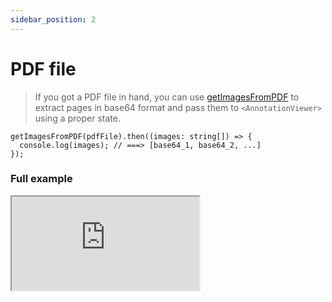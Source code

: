 ```yaml
---
sidebar_position: 2
---
```


# PDF file

> If you got a PDF file in hand, you can use [getImagesFromPDF](/docs/Utils/get-images-form-pdf-api) to extract pages in base64 format and pass them to `<AnnotationViewer>` using a proper state.

```tsx
getImagesFromPDF(pdfFile).then((images: string[]) => {
  console.log(images); // ===> [base64_1, base64_2, ...]
});
```

### Full example

<iframe 
style={{
    width:"100%", height:"80vh", border:0, borderRadius: 4, overflow:"hidden" }}
 src="https://codesandbox.io/embed/vue-mindee-js-pdf-file-l1xtc?fontsize=14&hidenavigation=1&module=%2Fsrc%2FApp.vue&theme=dark"  title="vue-mindee-js - Canvas + Basic form Example" allow="accelerometer, ambient-light-sensor, camera, encrypted-media, geolocation, gyroscope, hid, microphone, midi, payment, usb, vr, xr-spatial-tracking" sandbox="allow-forms allow-modals allow-popups allow-presentation allow-same-origin allow-scripts" ></iframe>

